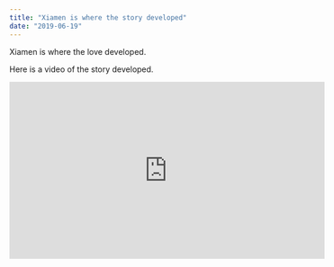 ```yaml
---
title: "Xiamen is where the story developed"
date: "2019-06-19"
---
```


Xiamen is where the love developed.

Here is a video of the story developed.

<iframe width="560" height="315" src="https://www.bilibili.com/video/BV1KJ411g7f1?from=search&seid=8874401083411189677" 
frameborder="0" allowfullscreen></iframe>